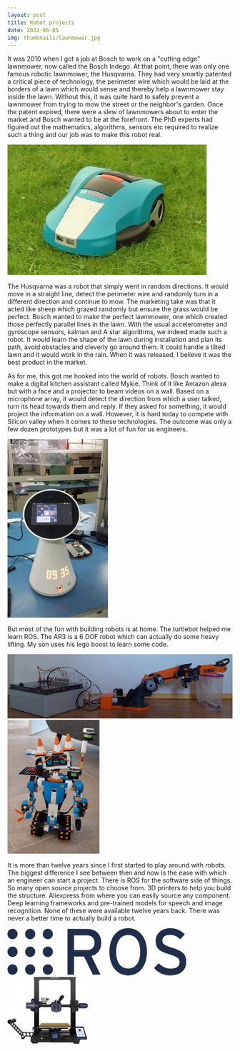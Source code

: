 ```yaml
---
layout: post
title: Robot projects
date: 2022-06-05
img: thumbnails/lawnmower.jpg
---
```


It was 2010 when I got a job at Bosch to work on a "cutting edge" lawnmower, now called the Bosch Indego. At that point, there was only one famous robotic lawnmower, the Husqvarna. They had very smartly patented a critical piece of technology, the perimeter wire which would be laid at the borders of a lawn which would sense and thereby help a lawnmower stay inside the lawn. Without this, it was quite hard to safely prevent a lawnmower from trying to mow the street or the neighbor's garden. Once the patent expired, there were a slew of lawnmowers about to enter the market and Bosch wanted to be at the forefront. The PhD experts had figured out the mathematics, algorithms, sensors etc required to realize such a thing and our job was to make this robot real.

![Bosch Lawnmower](/assets/robots/lawnmower.png "Bosch lawnmower")

The Husqvarna was a robot that simply went in random directions. It would move in a straight line, detect the perimeter wire and randomly turn in a different direction and continue to mow. The marketing take was that it acted like sheep which grazed randomly but ensure the grass would be perfect. Bosch wanted to make the perfect lawnmower, one which created those perfectly parallel lines in the lawn. With the usual accelerometer and gyroscope sensors, kalman and A star algorithms, we indeed made such a robot. It would learn the shape of the lawn during installation and plan its path, avoid obstacles and cleverly go around them. It could handle a tilted lawn and it would work in the rain. When it was released, I believe it was the best product in the market.

As for me, this got me hooked into the world of robots. Bosch wanted to make a digital kitchen assistant called Mykie. Think of it like Amazon alexa but with a face and a projector to beam videos on a wall. Based on a microphone array, it would detect the direction from which a user talked, turn its head towards them and reply. If they asked for something, it would project the information on a wall. However, it is hard today to compete with Silicon valley when it comes to these technologies. The outcome was only a few dozen prototypes but it was a lot of fun for us engineers.

![Mykie](/assets/robots/mykie.jpg "Digital assistant robot Mykie")

But most of the fun with building robots is at home. The turtlebot helped me learn ROS. The AR3 is a 6 DOF robot which can actually do some heavy lifting. My son uses his lego boost to learn some code.

![AR3 6 DOF Robot](/assets/robots/AR3.jpg) ![Lego Boost](/assets/robots/boost.jpg)

It is more than twelve years since I first started to play around with robots. The biggest difference I see between then and now is the ease with which an engineer can start a project. There is ROS for the software side of things. So many open source projects to choose from. 3D printers to help you build the structure. Aliexpress from where you can easily source any component. Deep learning frameworks and pre-trained models for speech and image recognition. None of these were available twelve years back. There was never a better time to actually build a robot.

![ROS](/assets/robots/ros.png) ![3d printer](/assets/robots/3dprinter.jpg)